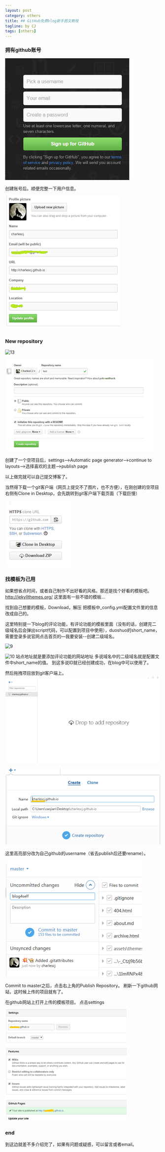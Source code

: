 ```yaml
---
layout: post
category: others
title: ## GitHub免费blog新手图文教程
tagline: by CJ
tags: [others]
---
```

### 拥有github账号

![1](../assets/themes/Snail/img/firstGitHubBlog/1.png)

创建账号后。顺便完整一下用户信息。

<!--more-->

![2](../assets/themes/Snail/img/firstGitHubBlog/2.png)


### New repository

![13](../assets/themes/Snail/img/firstGitHubBlog/13.png)

![11](../assets/themes/Snail/img/firstGitHubBlog/11.png)

创建了一个空项目后，settings-->Automatic page generator-->continue to layouts-->选择喜欢的主题-->publish page

以上做完就可以自己提交博客了。

当然得下载一个git客户端（网页上提交不了图片，也不方便），在刚创建的空项目右侧有Clone in Desktop，会先跳转到git客户端下载页面（下载巨慢）

![3](../assets/themes/Snail/img/firstGitHubBlog/3.png)



### 找模板为己用
如果想省点时间，或者自己制作不出好看的风格。那还是找个好看的模板吧。
http://jekyllthemes.org/
这里面有一些不错的模板…

找到自己想要的模板，Download，解压
把模板中_config.yml配置文件里的信息改成自己的。

这里特别提一下blog的评论功能，有评论功能的模板里面（没有的话，创建完二级域名后会弹出script代码，可以配置到项目中使用），duoshuo的short_name，需要登录多说官网点击首页的—我要安装--创建二级域名。

![9](../assets/themes/Snail/img/firstGitHubBlog/9.png)

![10](../assets/themes/Snail/img/firstGitHubBlog/10.png)
站点地址就是要添加评论功能的网站地址
多说域名中的二级域名就是配置文件中short_name的值。
到这多说ID就已经创建成功，在blog中可以使用了。



然后拖拽项目放到git客户端上。
![4](../assets/themes/Snail/img/firstGitHubBlog/4.png)

![5](../assets/themes/Snail/img/firstGitHubBlog/5.png)

这里高亮部分改为自己github的username（省去publish后还要rename）。

![6](../assets/themes/Snail/img/firstGitHubBlog/6.png)

Commit to master之后，点击右上角的Publish Repository。
刷新一下github网站，这时候上传的项目就有了。

在github网站上打开上传的模板项目。
点击settings

![14](../assets/themes/Snail/img/firstGitHubBlog/14.png)

### end

到这边就差不多介绍完了，如果有问题或疑惑，可以留言或者email。